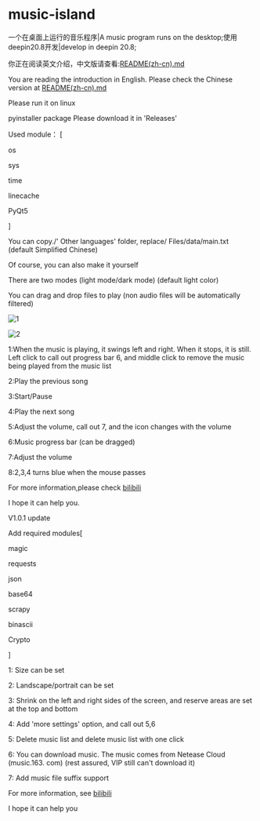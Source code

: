 # music-island
一个在桌面上运行的音乐程序|A music program runs on the desktop;使用deepin20.8开发|develop in deepin 20.8;

你正在阅读英文介绍，中文版请查看:[README(zh-cn).md](README(zh-cn).md)

You are reading the introduction in English. Please check the Chinese version at [README(zh-cn).md](README(zh-cn).md)

Please run it on linux

pyinstaller package Please download it in 'Releases'

Used module： [

os

sys

time

linecache

PyQt5

]

You can copy./' Other languages' folder, replace/ Files/data/main.txt (default Simplified Chinese)

Of course, you can also make it yourself

There are two modes (light mode/dark mode) (default light color)

You can drag and drop files to play (non audio files will be automatically filtered)

![1](https://usercontent.githubfast.com/user-images/100999485/214250353-f373c04b-d1f2-4762-a9cd-982b242b2511.png)

![2](https://usercontent.githubfast.com/user-images/100999485/214250445-dcb5d0ba-2b36-4082-a342-24855002a9aa.png)

1:When the music is playing, it swings left and right. When it stops, it is still. Left click to call out progress bar 6, and middle click to remove the music being played from the music list

2:Play the previous song

3:Start/Pause

4:Play the next song

5:Adjust the volume, call out 7, and the icon changes with the volume

6:Music progress bar (can be dragged)

7:Adjust the volume

8:2,3,4 turns blue when the mouse passes

For more information,please check [bilibili](https://www.bilibili.com/video/bv1tY411D7R6)

I hope it can help you.


V1.0.1 update

Add required modules[

magic

requests

json

base64

scrapy

binascii

Crypto

]

1: Size can be set

2: Landscape/portrait can be set

3: Shrink on the left and right sides of the screen, and reserve areas are set at the top and bottom

4: Add 'more settings' option, and call out 5,6

5: Delete music list and delete music list with one click

6: You can download music. The music comes from Netease Cloud (music.163. com) (rest assured, VIP still can't download it)

7: Add music file suffix support

For more information, see [bilibili](https://www.bilibili.com/video/bv1tY411D7R6)

I hope it can help you
